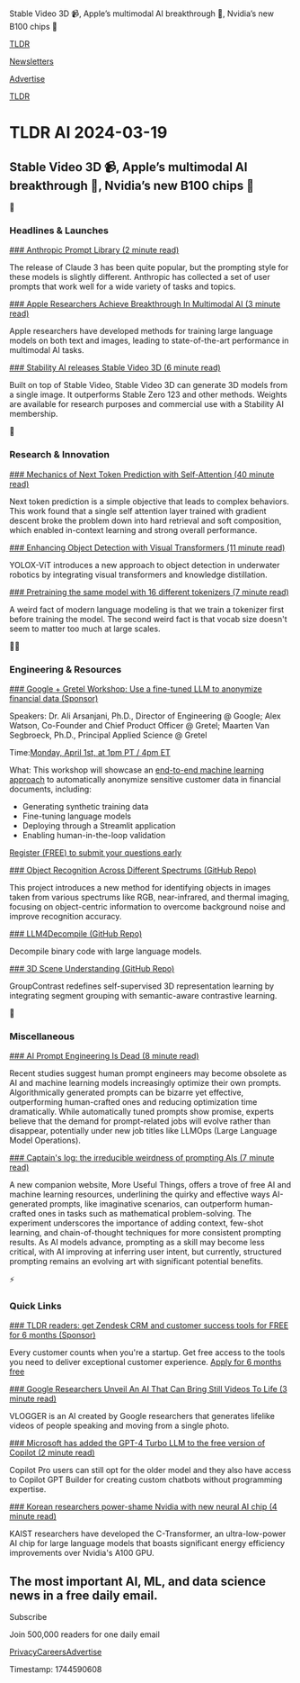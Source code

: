 Stable Video 3D 📹, Apple’s multimodal AI breakthrough 👏, Nvidia’s new B100 chips 💾

[TLDR](/)

[Newsletters](/newsletters)

[Advertise](https://advertise.tldr.tech/)

[TLDR](/)

# TLDR AI 2024-03-19

## Stable Video 3D 📹, Apple’s multimodal AI breakthrough 👏, Nvidia’s new B100 chips 💾

🚀

### Headlines & Launches

[### Anthropic Prompt Library (2 minute read)](https://docs.anthropic.com/claude/prompt-library?utm_source=tldrai)

The release of Claude 3 has been quite popular, but the prompting style for these models is slightly different. Anthropic has collected a set of user prompts that work well for a wide variety of tasks and topics.

[### Apple Researchers Achieve Breakthrough In Multimodal AI (3 minute read)](https://venturebeat.com/ai/apple-researchers-achieve-breakthroughs-in-multimodal-ai-as-company-ramps-up-investments/?utm_source=tldrai)

Apple researchers have developed methods for training large language models on both text and images, leading to state-of-the-art performance in multimodal AI tasks.

[### Stability AI releases Stable Video 3D (6 minute read)](https://stability.ai/news/introducing-stable-video-3d?utm_source=tldrai)

Built on top of Stable Video, Stable Video 3D can generate 3D models from a single image. It outperforms Stable Zero 123 and other methods. Weights are available for research purposes and commercial use with a Stability AI membership.

🧠

### Research & Innovation

[### Mechanics of Next Token Prediction with Self-Attention (40 minute read)](https://arxiv.org/abs/2403.08081?utm_source=tldrai)

Next token prediction is a simple objective that leads to complex behaviors. This work found that a single self attention layer trained with gradient descent broke the problem down into hard retrieval and soft composition, which enabled in-context learning and strong overall performance.

[### Enhancing Object Detection with Visual Transformers (11 minute read)](https://arxiv.org/abs/2403.09313v1?utm_source=tldrai)

YOLOX-ViT introduces a new approach to object detection in underwater robotics by integrating visual transformers and knowledge distillation.

[### Pretraining the same model with 16 different tokenizers (7 minute read)](https://github.com/alasdairforsythe/tokenmonster/blob/main/benchmark/pretrain.md?utm_source=tldrai)

A weird fact of modern language modeling is that we train a tokenizer first before training the model. The second weird fact is that vocab size doesn't seem to matter too much at large scales.

👨‍💻

### Engineering & Resources

[### Google + Gretel Workshop: Use a fine-tuned LLM to anonymize financial data (Sponsor)](https://info.gretel.ai/anonymize-financial-data-workshop?utm_source=newsletter&amp;utm_medium=email&amp;utm_campaign=032024-financeworkshop&amp;utm_content=tldr)

Speakers: Dr. Ali Arsanjani, Ph.D., Director of Engineering @ Google; Alex Watson, Co-Founder and Chief Product Officer @ Gretel; Maarten Van Segbroeck, Ph.D., Principal Applied Science @ Gretel

Time:[Monday, April 1st, at 1pm PT / 4pm ET](https://info.gretel.ai/anonymize-financial-data-workshop?utm_source=newsletter&utm_medium=email&utm_campaign=032024-financeworkshop&utm_content=tldr)

What: This workshop will showcase an [end-to-end machine learning approach](https://info.gretel.ai/anonymize-financial-data-workshop?utm_source=newsletter&utm_medium=email&utm_campaign=032024-financeworkshop&utm_content=tldr) to automatically anonymize sensitive customer data in financial documents, including:

* Generating synthetic training data
* Fine-tuning language models
* Deploying through a Streamlit application
* Enabling human-in-the-loop validation

[Register (FREE) to submit your questions early](https://info.gretel.ai/anonymize-financial-data-workshop?utm_source=newsletter&utm_medium=email&utm_campaign=032024-financeworkshop&utm_content=tldr)

[### Object Recognition Across Different Spectrums (GitHub Repo)](https://github.com/924973292/editor?utm_source=tldrai)

This project introduces a new method for identifying objects in images taken from various spectrums like RGB, near-infrared, and thermal imaging, focusing on object-centric information to overcome background noise and improve recognition accuracy.

[### LLM4Decompile (GitHub Repo)](https://github.com/albertan017/LLM4Decompile?utm_source=tldrai)

Decompile binary code with large language models.

[### 3D Scene Understanding (GitHub Repo)](https://github.com/dvlab-research/groupcontrast?utm_source=tldrai)

GroupContrast redefines self-supervised 3D representation learning by integrating segment grouping with semantic-aware contrastive learning.

🎁

### Miscellaneous

[### AI Prompt Engineering Is Dead (8 minute read)](https://spectrum.ieee.org/prompt-engineering-is-dead?utm_source=tldrai)

Recent studies suggest human prompt engineers may become obsolete as AI and machine learning models increasingly optimize their own prompts. Algorithmically generated prompts can be bizarre yet effective, outperforming human-crafted ones and reducing optimization time dramatically. While automatically tuned prompts show promise, experts believe that the demand for prompt-related jobs will evolve rather than disappear, potentially under new job titles like LLMOps (Large Language Model Operations).

[### Captain's log: the irreducible weirdness of prompting AIs (7 minute read)](https://bit.ly/3IHjxAX)

A new companion website, More Useful Things, offers a trove of free AI and machine learning resources, underlining the quirky and effective ways AI-generated prompts, like imaginative scenarios, can outperform human-crafted ones in tasks such as mathematical problem-solving. The experiment underscores the importance of adding context, few-shot learning, and chain-of-thought techniques for more consistent prompting results. As AI models advance, prompting as a skill may become less critical, with AI improving at inferring user intent, but currently, structured prompting remains an evolving art with significant potential benefits.

⚡️

### Quick Links

[### TLDR readers: get Zendesk CRM and customer success tools for FREE for 6 months (Sponsor)](https://www.zendesk.com/lp/startup-partner/?ref=gen&amp;partner_account=0016R00003OlqXIQAZ&amp;utm_source=tldrai)

Every customer counts when you're a startup. Get free access to the tools you need to deliver exceptional customer experience. [Apply for 6 months free](https://www.zendesk.com/lp/startup-partner/?ref=gen&partner_account=0016R00003OlqXIQAZ)

[### Google Researchers Unveil An AI That Can Bring Still Videos To Life (3 minute read)](https://venturebeat.com/ai/google-researchers-unveil-vlogger-an-ai-that-can-bring-still-photos-to-life/?utm_source=tldrai)

VLOGGER is an AI created by Google researchers that generates lifelike videos of people speaking and moving from a single photo.

[### Microsoft has added the GPT-4 Turbo LLM to the free version of Copilot (2 minute read)](https://www.neowin.net/news/microsoft-has-added-the-gpt-4-turbo-llm-to-the-free-version-of-copilot/?utm_source=tldrai)

Copilot Pro users can still opt for the older model and they also have access to Copilot GPT Builder for creating custom chatbots without programming expertise.

[### Korean researchers power-shame Nvidia with new neural AI chip (4 minute read)](https://www.tomshardware.com/tech-industry/artificial-intelligence/korean-researchers-power-shame-nvidia-with-new-neural-ai-chip-claim-625-times-less-power-41-times-smaller?utm_source=tldrai)

KAIST researchers have developed the C-Transformer, an ultra-low-power AI chip for large language models that boasts significant energy efficiency improvements over Nvidia's A100 GPU.

## The most important AI, ML, and data science news in a free daily email.

Subscribe

Join 500,000 readers for one daily email

[Privacy](/privacy)[Careers](https://jobs.ashbyhq.com/tldr.tech)[Advertise](/ai/advertise)

Timestamp: 1744590608
